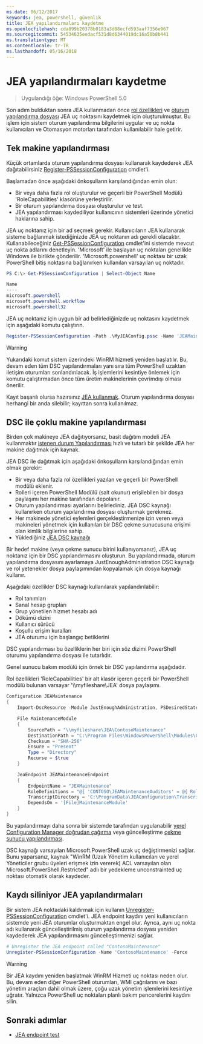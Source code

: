 ```yaml
---
ms.date: 06/12/2017
keywords: jea, powershell, güvenlik
title: JEA yapılandırmaları kaydetme
ms.openlocfilehash: cda899b20378b0183a3d88ecfd593aaf7356e967
ms.sourcegitcommit: 54534635eedacf531d8d6344019dc16a50b8b441
ms.translationtype: MT
ms.contentlocale: tr-TR
ms.lasthandoff: 05/16/2018
---
```

# <a name="registering-jea-configurations"></a>JEA yapılandırmaları kaydetme

> Uygulandığı öğe: Windows PowerShell 5.0

Son adım bulduktan sonra JEA kullanmadan önce [rol özellikleri](role-capabilities.md) ve [oturum yapılandırma dosyası](session-configurations.md) JEA uç noktasını kaydetmek için oluşturulmuştur.
Bu işlem için sistem oturum yapılandırma bilgilerini uygular ve uç nokta kullanıcıları ve Otomasyon motorları tarafından kullanılabilir hale getirir.

## <a name="single-machine-configuration"></a>Tek makine yapılandırması

Küçük ortamlarda oturum yapılandırma dosyası kullanarak kaydederek JEA dağıtabilirsiniz [Register-PSSessionConfiguration](https://msdn.microsoft.com/powershell/reference/5.1/microsoft.powershell.core/register-pssessionconfiguration) cmdlet'i.

Başlamadan önce aşağıdaki önkoşulların karşılandığından emin olun:
- Bir veya daha fazla rol oluşturulur ve geçerli bir PowerShell Modülü 'RoleCapabilities' klasörüne yerleştirilir.
- Bir oturum yapılandırma dosyası oluşturulur ve test.
- JEA yapılandırması kaydediliyor kullanıcının sistemleri üzerinde yönetici haklarına sahip.

JEA uç noktanız için bir ad seçmek gerekir.
Kullanıcıların JEA kullanarak sisteme bağlanmak istediğinizde JEA uç noktanın adı gerekli olacaktır.
Kullanabileceğiniz [Get-PSSessionConfiguration](https://msdn.microsoft.com/powershell/reference/5.1/microsoft.powershell.core/get-pssessionconfiguration) cmdlet'ini sistemde mevcut uç nokta adlarını denetleyin.
'Microsoft' ile başlayan uç noktaları genellikle Windows ile birlikte gönderilir.
'Microsoft.powershell' uç noktası bir uzak PowerShell bitiş noktasına bağlanırken kullanılan varsayılan uç noktadır.

```powershell
PS C:\> Get-PSSessionConfiguration | Select-Object Name

Name
----
microsoft.powershell
microsoft.powershell.workflow
microsoft.powershell32
```

JEA uç noktanız için uygun bir ad belirlediğinizde uç noktasını kaydetmek için aşağıdaki komutu çalıştırın.

```powershell
Register-PSSessionConfiguration -Path .\MyJEAConfig.pssc -Name 'JEAMaintenance' -Force
```

> [!WARNING]
> Yukarıdaki komut sistem üzerindeki WinRM hizmeti yeniden başlatılır.
> Bu, devam eden tüm DSC yapılandırmaları yanı sıra tüm PowerShell uzaktan iletişim oturumları sonlandırılacak.
> İş işlemlerini kesintiye önlemek için komutu çalıştırmadan önce tüm üretim makinelerinin çevrimdışı olması önerilir.

Kayıt başarılı olursa hazırsınız [JEA kullanmak](using-jea.md).
Oturum yapılandırma dosyası herhangi bir anda silebilir; kayıttan sonra kullanılmaz.

## <a name="multi-machine-configuration-with-dsc"></a>DSC ile çoklu makine yapılandırması

Birden çok makineye JEA dağıtıyorsanız, basit dağıtım modeli JEA kullanmaktır [istenen durum Yapılandırması](https://msdn.microsoft.com/en-us/powershell/dsc/overview) hızlı ve tutarlı bir şekilde JEA her makine dağıtmak için kaynak.

JEA DSC ile dağıtmak için aşağıdaki önkoşulların karşılandığından emin olmak gerekir:
- Bir veya daha fazla rol özellikleri yazılan ve geçerli bir PowerShell modülü eklenir.
- Rolleri içeren PowerShell Modülü (salt okunur) erişilebilen bir dosya paylaşımı her makine tarafından depolanır.
- Oturum yapılandırması ayarlarını belirlediniz. JEA DSC kaynağı kullanırken oturum yapılandırma dosyası oluşturmak gerekmez.
- Her makinede yönetici eylemleri gerçekleştirmenize izin veren veya makineleri yönetmek için kullanılan bir DSC çekme sunucusuna erişimi olan kimlik bilgilerine sahip.
- Yüklediğiniz [JEA DSC kaynağı](https://github.com/PowerShell/JEA/tree/master/DSC%20Resource)

Bir hedef makine (veya çekme sunucu birini kullanıyorsanız), JEA uç noktanız için bir DSC yapılandırmasını oluşturun.
Bu yapılandırmada, oturum yapılandırma dosyasını ayarlamaya JustEnoughAdministration DSC kaynağı ve rol yetenekler dosya paylaşımından kopyalamak için dosya kaynağı kullanır.

Aşağıdaki özellikler DSC kaynağı kullanılarak yapılandırılabilir:
- Rol tanımları
- Sanal hesap grupları
- Grup yönetilen hizmet hesabı adı
- Dökümü dizini
- Kullanıcı sürücü
- Koşullu erişim kuralları
- JEA oturumu için başlangıç betiklerini

DSC yapılandırması bu özelliklerin her biri için söz dizimi PowerShell oturumu yapılandırma dosyası ile tutarlıdır.

Genel sunucu bakım modülü için örnek bir DSC yapılandırma aşağıdadır.

Rol özellikleri 'RoleCapabilities' bir alt klasör içeren geçerli bir PowerShell modülü bulunan varsayar '\\\\myfileshare\\JEA' dosya paylaşımı.


```powershell
Configuration JEAMaintenance
{
    Import-DscResource -Module JustEnoughAdministration, PSDesiredStateConfiguration

    File MaintenanceModule
    {
        SourcePath = "\\myfileshare\JEA\ContosoMaintenance"
        DestinationPath = "C:\Program Files\WindowsPowerShell\Modules\ContosoMaintenance"
        Checksum = "SHA-256"
        Ensure = "Present"
        Type = "Directory"
        Recurse = $true
    }

    JeaEndpoint JEAMaintenanceEndpoint
    {
        EndpointName = "JEAMaintenance"
        RoleDefinitions = "@{ 'CONTOSO\JEAMaintenanceAuditors' = @{ RoleCapabilities = 'GeneralServerMaintenance-Audit' }; 'CONTOSO\JEAMaintenanceAdmins' = @{ RoleCapabilities = 'GeneralServerMaintenance-Audit', 'GeneralServerMaintenance-Admin' } }"
        TranscriptDirectory = 'C:\ProgramData\JEAConfiguration\Transcripts'
        DependsOn = '[File]MaintenanceModule'
    }
}
```

Bu yapılandırmayı daha sonra bir sistemde tarafından uygulanabilir [yerel Configuration Manager doğrudan çağırma](https://msdn.microsoft.com/en-us/powershell/dsc/metaconfig) veya güncelleştirme [çekme sunucu yapılandırması](https://msdn.microsoft.com/en-us/powershell/dsc/pullserver).

DSC kaynağı varsayılan Microsoft.PowerShell uzak uç değiştirmenizi sağlar.
Bunu yaparsanız, kaynak "WinRM (Uzak Yönetim kullanıcıları ve yerel Yöneticiler grubu üyeleri erişmek izin vererek) ACL varsayılan olan Microsoft.PowerShell.Restricted" adlı bir yedekleme unconstrainted uç noktası otomatik olarak kaydeder.

## <a name="unregistering-jea-configurations"></a>Kaydı siliniyor JEA yapılandırmaları

Bir sistem JEA noktadaki kaldırmak için kullanın [Unregister-PSSessionConfiguration](https://msdn.microsoft.com/powershell/reference/5.1/microsoft.powershell.core/Unregister-PSSessionConfiguration) cmdlet'i.
JEA endpoint kaydını yeni kullanıcıların sistemde yeni JEA oturumlar oluşturmaktan engel olur.
Ayrıca, aynı uç nokta adı kullanarak güncelleştirilmiş oturum yapılandırma dosyası yeniden kaydederek JEA yapılandırmasını güncelleştirmenizi sağlar.

```powershell
# Unregister the JEA endpoint called "ContosoMaintenance"
Unregister-PSSessionConfiguration -Name 'ContosoMaintenance' -Force
```

> [!WARNING]
> Bir JEA kaydını yeniden başlatmak WinRM Hizmeti uç noktası neden olur.
> Bu, devam eden diğer PowerShell oturumları, WMI çağrılarını ve bazı yönetim araçları dahil olmak üzere, çoğu uzak yönetim işlemlerini kesintiye uğratır.
> Yalnızca PowerShell uç noktaları planlı bakım pencerelerini kaydını silin.

## <a name="next-steps"></a>Sonraki adımlar

- [JEA endpoint test](using-jea.md)